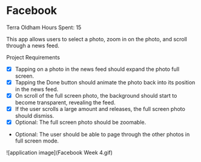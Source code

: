 Facebook
========
Terra Oldham
Hours Spent: 15 

This app allows users to select a photo, zoom in on the photo, and scroll through a news feed. 

Project Requirements
- [x] Tapping on a photo in the news feed should expand the photo full screen.
- [x] Tapping the Done button should animate the photo back into its position in the news feed.
- [x] On scroll of the full screen photo, the background should start to become transparent, revealing the feed.
- [x] If the user scrolls a large amount and releases, the full screen photo should dismiss.
- [x] Optional: The full screen photo should be zoomable.
- Optional: The user should be able to page through the other photos in full screen mode.

![application image](Facebook Week 4.gif)
